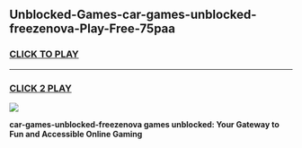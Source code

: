 
## Unblocked-Games-car-games-unblocked-freezenova-Play-Free-75paa
<h3>
<a href="https://premium76.site?title=car-games-unblocked-freezenova&ref=22A">CLICK TO PLAY</a></h3>
<hr>

<h3>
<a href="https://premium76.site?title=car-games-unblocked-freezenova&ref=22A">CLICK 2 PLAY</a>
  
</h3>

<a href="https://premium76.site?title=car-games-unblocked-freezenova&ref=22A"><img src="https://clearcache.store/games.png"></a>


**car-games-unblocked-freezenova games unblocked: Your Gateway to Fun and Accessible Online Gaming**
